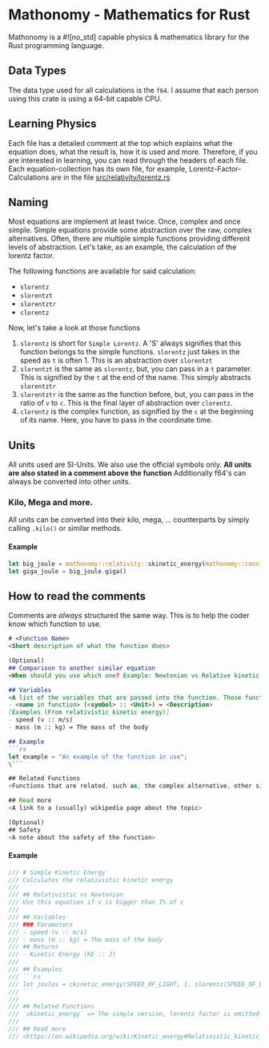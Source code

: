 # Mathonomy - Mathematics for Rust
Mathonomy is a #![no_std] capable physics & mathematics library for the Rust programming language.


## Data Types
The data type used for all calculations is the `f64`. I assume that each person using this crate 
is using a 64-bit capable CPU.

## Learning Physics

Each file has a detailed comment at the top which explains what the equation does, what the result is,
how it is used and more. Therefore, if you are interested in learning, you can read through the headers of each
file. Each equation-collection has its own file, for example, Lorentz-Factor-Calculations are in the file [src/relativity/lorentz.rs](src/relativity/lorentz.rs)


## Naming

Most equations are implement at least twice. Once, complex and once simple. Simple  equations provide
some abstraction over the raw, complex alternatives. Often, there are multiple simple functions
providing different levels of abstraction. Let's take, as an example, the calculation of the lorentz
factor.

The following functions are available for said calculation:

- `slorentz`
- `slorentzt`
- `slorentztr`
- `clorentz`

Now, let's take a look at those functions

1. `slorentz` is short for `Simple Lorentz`. A 'S' always signifies that this function belongs to the simple
functions. `slorentz` just takes in the speed as `t` is often 1. This is an abstraction over `slorentzt`
2. `slorentzt` is the same as `slorentz`, but, you can pass in a `t` parameter. This is signified by the `t` at the end of the name. This simply abstracts `slorentztr`
3. `slorentztr` is the same as the function before, but, you can pass in the ratio of `v` to `c`. This is the final layer of abstraction over `clorentz`.
4. `clorentz` is the complex function, as signified by the `c` at the beginning of its name. Here, you have to pass in the coordinate time. 

## Units
All units used are SI-Units. We also use the official symbols only.
**All units are also stated in a comment above the function**
Additionally f64's can always be converted into other units.

### Kilo, Mega and more.
All units can be converted into their kilo, mega, ... counterparts by simply calling `.kilo()` or similar methods.

#### Example

```rs
let big_joule = mathonomy::relativity::skinetic_energy(mathonomy::consts::SPEED_OF_LIGHT - 1, 1);
let giga_joule = big_joule.giga()
```


## How to read the comments

Comments are *always* structured the same way. This is to help the coder know which function to use.

```md
# <Function Name>
<Short description of what the function does>

(Optional)
## Comparison to another similar equation
<When should you use which one? Example: Newtonian vs Relative kinetic energy equation>

## Variables
<A list of the variables that are passed into the function. Those functions **always** follow the same scheme>
- <name in function> (<symbol> :: <Unit>) = <Description>
[Examples (From relativistic kinetic energy)]
- speed (v :: m/s)
- mass (m :: kg) = The mass of the body

## Example
```rs
let example = "An example of the function in use";
\```

## Related Functions
<Functions that are related, such as, the complex alternative, other simple alternatives>

## Read more
<A link to a (usually) wikipedia page about the topic>

(Optional)
## Safety
<A note about the safety of the function>
```

#### Example
```rs
/// # Simple Kinetic Energy
/// Calculates the relativistic kinetic energy
///
/// ## Relativistic vs Newtonian
/// Use this equation if v is bigger than 1% of c
///
/// ## Variables
/// ### Parameters
/// - speed (v :: m/s)
/// - mass (m :: kg) = The mass of the body
/// ## Returns
/// - Kinetic Energy (KE :: J)
///
/// ## Examples
/// ```rs
/// let joules = ckinetic_energy(SPEED_OF_LIGHT, 1, slorentz(SPEED_OF_LIGHT))
/// ```
///
/// ## Related Functions
/// `skinetic_energy` => The simple version, lorentz factor is emitted
///
/// ## Read more
/// <https://en.wikipedia.org/wiki/Kinetic_energy#Relativistic_kinetic_energy_of_rigid_bodies>
```